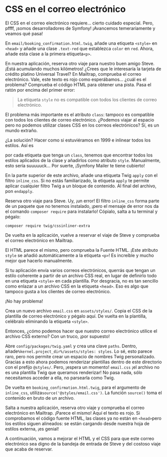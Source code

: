 # CSS en el correo electrónico

El CSS en el correo electrónico requiere... cierto cuidado especial. Pero, pffff, ¡somos desarrolladores de Symfony! ¡Avancemos temerariamente y veamos qué pasa!

En `email/booking_confirmation.html.twig`, añade una etiqueta `<style>` en `<head>` y añade una clase `.text-red` que establezca `color` en `red`. Ahora, añade esta clase a la primera etiqueta`<p>`.

En nuestra aplicación, reserva otro viaje para nuestro buen amigo Steve. ¡Está acumulando muchos kilómetros! ¿Crees que le interesaría la tarjeta de crédito platino Universal Travel? En Mailtrap, comprueba el correo electrónico. Vale, este texto es rojo como esperábamos... ¿cuál es el problema? Comprueba el código HTML para obtener una pista. Pasa el ratón por encima del primer error:

> La etiqueta `style` no es compatible con todos los clientes de correo electrónico.

El problema más importante es el atributo `class`: tampoco es compatible con todos los clientes de correo electrónico. ¿Podemos viajar al espacio pero no podemos utilizar clases CSS en los correos electrónicos? Sí, es un mundo extraño.

¿La solución? Hacer como si estuviéramos en 1999 e inlinear todos los estilos. Así es

por cada etiqueta que tenga un `class`, tenemos que encontrar todos los estilos aplicados de la clase y añadirlos como atributo `style`. Manualmente, esto sería suuuuuck... Por suerte, ¡Symfony Mailer te tiene cubierto!

En la parte superior de este archivo, añade una etiqueta Twig `apply` con el filtro `inline_css`. Si no estás familiarizado, la etiqueta `apply` te permite aplicar cualquier filtro Twig a un bloque de contenido. Al final del archivo, pon `endapply`.

Reserva otro viaje para Steve. Uy, ¡un error! El filtro `inline_css` forma parte de un paquete que no tenemos instalado, ¡pero el mensaje de error nos da el comando `composer require` para instalarlo! Cópialo, salta a tu terminal y pégalo:

```terminal
composer require twig/cssinliner-extra
```

De vuelta en la aplicación, vuelve a reservar el viaje de Steve y comprueba el correo electrónico en Mailtrap.

El HTML parece el mismo, pero comprueba la Fuente HTML. ¡Este atributo `style` se añadió automáticamente a la etiqueta `<p>`! Es increíble y mucho mejor que hacerlo manualmente.

Si tu aplicación envía varios correos electrónicos, querrás que tengan un estilo coherente a partir de un archivo CSS real, en lugar de definirlo todo en una etiqueta `<style>` en cada plantilla. Por desgracia, no es tan sencillo como enlazar a un archivo CSS en la etiqueta `<head>`. Eso es algo que tampoco gusta a los clientes de correo electrónico.

¡No hay problema!

Crea un nuevo archivo `email.css` en `assets/styles/`. Copia el CSS de la plantilla de correo electrónico y pégalo aquí. De vuelta en la plantilla, celébralo eliminando la etiqueta `<style>`.

Entonces, ¿cómo podemos hacer que nuestro correo electrónico utilice el archivo CSS externo? Con un truco, ¡por supuesto!

Abre `config/packages/twig.yaml` y crea una clave `paths`. Dentro, añade`%kernel.project_dir%/assets/styles: styles`. Lo sé, esto parece raro, pero nos permite crear un espacio de nombres Twig personalizado. Gracias a esto ahora podemos renderizar plantillas dentro de este directorio con el prefijo `@styles/`. Pero, ¡espera un momento! `email.css`
¡el archivo no es una plantilla Twig que queramos renderizar! No pasa nada, sólo necesitamos acceder a ella, no parsearla como Twig.

De vuelta en `booking_confirmation.html.twig`, para el argumento de `inline_css`, utiliza`source('@styles/email.css')`. La función `source()` toma el contenido en bruto de un archivo.

Salta a nuestra aplicación, reserva otro viaje y comprueba el correo electrónico en Mailtrap. ¡Parece el mismo! Aquí el texto es rojo. Si comprobamos el código fuente HTML, las clases ya no están en `<head>`pero los estilos siguen alineados: se están cargando desde nuestra hoja de estilos externa, ¡es genial!

A continuación, vamos a mejorar el HTML y el CSS para que este correo electrónico sea digno de la bandeja de entrada de Steve y del costoso viaje que acaba de reservar.

